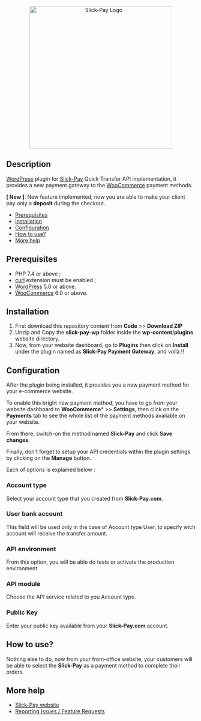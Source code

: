 <p align="center"><a href="https://slick-pay.com" target="_blank"><img src="https://azimutbscenter.com/logos/slick-pay.png" width="380" height="auto" alt="Slick-Pay Logo"></a></p>

## Description

[WordPress](https://wordpress.org) plugin for [Slick-Pay](https://slick-pay.com) Quick Transfer API implementation, it provides a new payment gateway to the [WooCommerce](https://wordpress.org/plugins/woocommerce) payment methods.

**[ New ]**: New feature implemented, now you are able to make your client pay only a **deposit** during the checkout.

* [Prerequisites](#prerequisites)
* [Installation](#installation)
* [Configuration](#configuration)
* [How to use?](#how-to-use)
* [More help](#morehelp)

## Prerequisites

   - PHP 7.4 or above ;
   - [curl](https://secure.php.net/manual/en/book.curl.php) extension must be enabled ;
   - [WordPress](https://wordpress.org) 5.0 or above.
   - [WooCommerce](https://wordpress.org/plugins/woocommerce) 6.0 or above.

## Installation

1. First download this repository content from **Code** >> **Download ZIP**
2. Unzip and Copy the **slick-pay-wp** folder inside the **wp-content**/**plugins** website directory.
3. Now, from your website dashboard, go to **Plugins** then click on **Install** under the plugin named as **Slick-Pay Payment Gateway**, and voilà !!

## Configuration

After the plugin being installed, it provides you a new payment method for your e-commerce website.

To enable this bright new payment method, you have to go from your website dashboard to **WooCommerce*** >> **Settings**, then click on the **Payments** tab to see the whole list of the payment methods available on your website.

From there, switch-on the method named **Slick-Pay** and click **Save changes**.

Finally, don't forget to setup your API credentials within the plugin settings by clicking on the **Manage** button.

Each of options is explained below :

### Account type

Select your account type that you created from **Slick-Pay.com**.

### User bank account

This field will be used only in the case of Account type User, to specify wich account will receive the transfer amount.

### API environment

From this option, you will be able do tests or activate the production environment.

### API module

Choose the API service related to you Account type.

### Public Key

Enter your public key available from your **Slick-Pay.com** account.

## How to use?

Nothing else to do, now from your front-office website, your customers will be able to select the **Slick-Pay** as a payment method to complete their orders.

## More help
   * [Slick-Pay website](https://slick-pay.com)
   * [Reporting Issues / Feature Requests](https://github.com/Slick-Pay-Algeria/quick-transfer/issues)